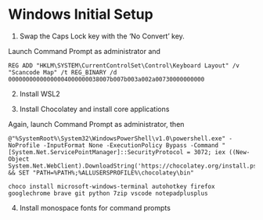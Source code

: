 # Windows Initial Setup

1. Swap the Caps Lock key with the ‘No Convert’ key.

Launch Command Prompt as administrator and

```
REG ADD "HKLM\SYSTEM\CurrentControlSet\Control\Keyboard Layout" /v "Scancode Map" /t REG_BINARY /d 00000000000000004000000038007b007b003a002a00730000000000
```

2. Install WSL2

3. Install Chocolatey and install core applications

Again, launch Command Prompt as administrator, then

```
@"%SystemRoot%\System32\WindowsPowerShell\v1.0\powershell.exe" -NoProfile -InputFormat None -ExecutionPolicy Bypass -Command "[System.Net.ServicePointManager]::SecurityProtocol = 3072; iex ((New-Object System.Net.WebClient).DownloadString('https://chocolatey.org/install.ps1'))" && SET "PATH=%PATH%;%ALLUSERSPROFILE%\chocolatey\bin"

choco install microsoft-windows-terminal autohotkey firefox googlechrome brave git python 7zip vscode notepadplusplus
```

4. Install monospace fonts for command prompts
